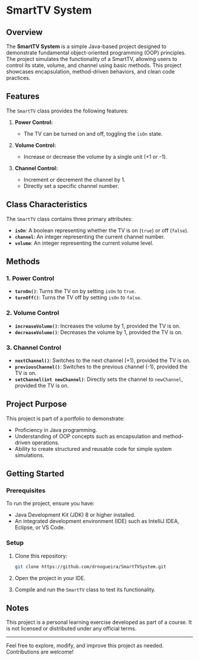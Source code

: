 # SmartTV System

## Overview

The **SmartTV System** is a simple Java-based project designed to demonstrate fundamental object-oriented programming (OOP) principles. The project simulates the functionality of a SmartTV, allowing users to control its state, volume, and channel using basic methods. This project showcases encapsulation, method-driven behaviors, and clean code practices.

## Features

The `SmartTV` class provides the following features:

1. **Power Control:**
   - The TV can be turned on and off, toggling the `isOn` state.

2. **Volume Control:**
   - Increase or decrease the volume by a single unit (+1 or -1).

3. **Channel Control:**
   - Increment or decrement the channel by 1.
   - Directly set a specific channel number.

## Class Characteristics

The `SmartTV` class contains three primary attributes:

- **`isOn`**: A boolean representing whether the TV is on (`true`) or off (`false`).
- **`channel`**: An integer representing the current channel number.
- **`volume`**: An integer representing the current volume level.

## Methods

### 1. Power Control
- **`turnOn()`**: Turns the TV on by setting `isOn` to `true`.
- **`turnOff()`**: Turns the TV off by setting `isOn` to `false`.

### 2. Volume Control
- **`increaseVolume()`**: Increases the volume by 1, provided the TV is on.
- **`decreaseVolume()`**: Decreases the volume by 1, provided the TV is on.

### 3. Channel Control
- **`nextChannel()`**: Switches to the next channel (+1), provided the TV is on.
- **`previousChannel()`**: Switches to the previous channel (-1), provided the TV is on.
- **`setChannel(int newChannel)`**: Directly sets the channel to `newChannel`, provided the TV is on.

## Project Purpose

This project is part of a portfolio to demonstrate:

- Proficiency in Java programming.
- Understanding of OOP concepts such as encapsulation and method-driven operations.
- Ability to create structured and reusable code for simple system simulations.

## Getting Started

### Prerequisites
To run the project, ensure you have:

- Java Development Kit (JDK) 8 or higher installed.
- An integrated development environment (IDE) such as IntelliJ IDEA, Eclipse, or VS Code.

### Setup
1. Clone this repository:
   ```bash
   git clone https://github.com/drnogueira/SmartTVSystem.git
   ```

2. Open the project in your IDE.

3. Compile and run the `SmartTV` class to test its functionality.


## Notes

This project is a personal learning exercise developed as part of a course. It is not licensed or distributed under any official terms.

---

Feel free to explore, modify, and improve this project as needed. Contributions are welcome!
